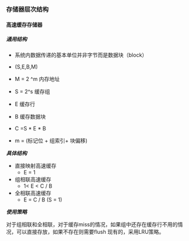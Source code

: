 ### 存储器层次结构

#### 高速缓存存储器

##### 通用结构

* 系统内数据传递的基本单位并非字节而是数据块（block）

* (S,E,B,M)

* M = 2 ^m 内存地址 
* S = 2^s  缓存组
* E 缓存行
* B 缓存数据块
* C =S * E * B
* m =  (标记位 + 组索引+ 块偏移) 

***具体结构***

* 直接映射高速缓存
  * E = 1
* 组相联高速缓存
  *  1< E < C / B 
* 全相联高速缓存 
  *  E = C / B (S = 1)

***使用策略***

对于组相联和全相联，对于缓存miss的情况，如果组中还存在缓存行不用的情况，可以直接存放，如果不存在则需要flush 现有的，采用LRU策略。